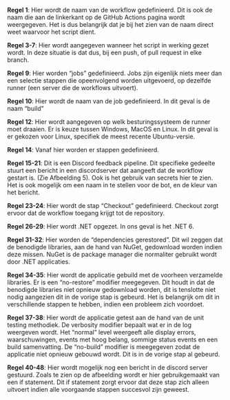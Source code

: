 **Regel 1**: Hier wordt de naam van de workflow gedefinieerd. Dit is ook de naam die aan de linkerkant op de GitHub Actions pagina wordt weergegeven. Het is dus belangrijk dat je bij het zien van de naam direct weet waarvoor het script dient. 

**Regel 3-7**: Hier wordt aangegeven wanneer het script in werking gezet wordt. In deze situatie is dat dus, bij een push, of pull request in elke branch.

**Regel 9**: Hier worden “jobs” gedefinieerd. Jobs zijn eigenlijk niets meer dan een selectie stappen die opeenvolgend worden uitgevoerd, op dezelfde runner (een server die de workflows uitvoert).

**Regel 10**: Hier wordt de naam van de job gedefinieerd. In dit geval is de naam “build”

**Regel 12**: Hier wordt aangegeven op welk besturingssysteem de runner moet draaien. Er is keuze tussen Windows, MacOS en Linux. In dit geval is er gekozen voor Linux, specifiek de meest recente Ubuntu-versie.

**Regel 14**: Vanaf hier worden er stappen gedefinieerd.

**Regel 15-21**: Dit is een Discord feedback pipeline. Dit specifieke gedeelte stuurt een bericht in een discordserver dat aangeeft dat de workflow gestart is. (Zie Afbeelding 5). Ook is het gebruik van secrets hier te zien. Het is ook mogelijk om een naam in te stellen voor de bot, en de kleur van het bericht.

**Regel 23-24**: Hier wordt de stap “Checkout” gedefinieerd. Checkout zorgt ervoor dat de workflow toegang krijgt tot de repository.

**Regel 26-29**: Hier wordt .NET opgezet. In ons geval is het .NET 6.

**Regel 31-32**: Hier worden de “dependencies gerestored”. Dit wil zeggen dat de benodigde libraries, aan de hand van NuGet, gedownload worden indien deze missen. NuGet is de package manager die normaliter gebruikt wordt door .NET applicaties.

**Regel 34-35**: Hier wordt de applicatie gebuild met de voorheen verzamelde libraries. Er is een “no-restore” modifier meegegeven. Dit houdt in dat de benodigde libraries niet opnieuw gedownload worden, dit is tenslotte niet nodig aangezien dit in de vorige stap is gebeurd. Het is belangrijk om dit in verschillende stappen te hebben, indien een probleem zich voordoet.

**Regel 37-38**: Hier wordt de applicatie getest aan de hand van de unit testing methodiek. De verbosity modifier bepaalt wat er in de log weergeven wordt. Het “normal” level weergeeft alle display errors, waarschuwingen, events met hoog belang, sommige status events en een build samenvatting. De “no-build” modifier is meegegeven zodat de applicatie niet opnieuw gebouwd wordt. Dit is in de vorige stap al gebeurd.

**Regel 40-48**: Hier wordt mogelijk nog een bericht in de discord server gestuurd. Zoals te zien op de afbeelding wordt er hier gebruikgemaakt van een if statement. Dit if statement zorgt ervoor dat deze stap zich alleen uitvoert indien alle voorgaande stappen succesvol zijn geweest. 


